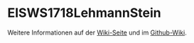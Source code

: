 # EISWS1718LehmannStein
Weitere Informationen auf der [Wiki-Seite](https://www.medieninformatik.th-koeln.de/w/EISWS1718LehmannStein) und im [Github-Wiki](https://github.com/soeleh/EISWS1718LehmannStein/wiki).
